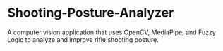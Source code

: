 # Shooting-Posture-Analyzer
A computer vision application that uses OpenCV, MediaPipe, and Fuzzy Logic to analyze and improve rifle shooting posture.
